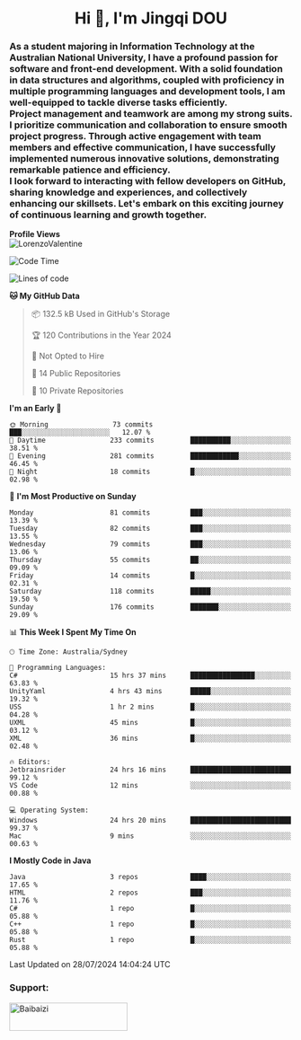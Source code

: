 <h1 align="center">Hi 👋, I'm Jingqi DOU</h1>
<h3 align="left">
As a student majoring in Information Technology at the Australian National University, I have a profound passion for software and front-end development. With a solid foundation in data structures and algorithms, coupled with proficiency in multiple programming languages and development tools, I am well-equipped to tackle diverse tasks efficiently. <br>
Project management and teamwork are among my strong suits. I prioritize communication and collaboration to ensure smooth project progress. Through active engagement with team members and effective communication, I have successfully implemented numerous innovative solutions, demonstrating remarkable patience and efficiency.<br>
I look forward to interacting with fellow developers on GitHub, sharing knowledge and experiences, and collectively enhancing our skillsets. Let's embark on this exciting journey of continuous learning and growth together.
</h3>

**Profile Views**<br>
<img src="https://count.getloli.com/get/@:name" alt="LorenzoValentine" />

<!--START_SECTION:waka-->
![Code Time](http://img.shields.io/badge/Code%20Time-809%20hrs%2053%20mins-blue)

![Lines of code](https://img.shields.io/badge/From%20Hello%20World%20I%27ve%20Written-770.2%20thousand%20lines%20of%20code-blue)

**🐱 My GitHub Data** 

> 📦 132.5 kB Used in GitHub's Storage 
 > 
> 🏆 120 Contributions in the Year 2024
 > 
> 🚫 Not Opted to Hire
 > 
> 📜 14 Public Repositories 
 > 
> 🔑 10 Private Repositories 
 > 
**I'm an Early 🐤** 

```text
🌞 Morning                73 commits          ███░░░░░░░░░░░░░░░░░░░░░░   12.07 % 
🌆 Daytime                233 commits         ██████████░░░░░░░░░░░░░░░   38.51 % 
🌃 Evening                281 commits         ████████████░░░░░░░░░░░░░   46.45 % 
🌙 Night                  18 commits          █░░░░░░░░░░░░░░░░░░░░░░░░   02.98 % 
```
📅 **I'm Most Productive on Sunday** 

```text
Monday                   81 commits          ███░░░░░░░░░░░░░░░░░░░░░░   13.39 % 
Tuesday                  82 commits          ███░░░░░░░░░░░░░░░░░░░░░░   13.55 % 
Wednesday                79 commits          ███░░░░░░░░░░░░░░░░░░░░░░   13.06 % 
Thursday                 55 commits          ██░░░░░░░░░░░░░░░░░░░░░░░   09.09 % 
Friday                   14 commits          █░░░░░░░░░░░░░░░░░░░░░░░░   02.31 % 
Saturday                 118 commits         █████░░░░░░░░░░░░░░░░░░░░   19.50 % 
Sunday                   176 commits         ███████░░░░░░░░░░░░░░░░░░   29.09 % 
```


📊 **This Week I Spent My Time On** 

```text
🕑︎ Time Zone: Australia/Sydney

💬 Programming Languages: 
C#                       15 hrs 37 mins      ████████████████░░░░░░░░░   63.83 % 
UnityYaml                4 hrs 43 mins       █████░░░░░░░░░░░░░░░░░░░░   19.32 % 
USS                      1 hr 2 mins         █░░░░░░░░░░░░░░░░░░░░░░░░   04.28 % 
UXML                     45 mins             █░░░░░░░░░░░░░░░░░░░░░░░░   03.12 % 
XML                      36 mins             █░░░░░░░░░░░░░░░░░░░░░░░░   02.48 % 

🔥 Editors: 
Jetbrainsrider           24 hrs 16 mins      █████████████████████████   99.12 % 
VS Code                  12 mins             ░░░░░░░░░░░░░░░░░░░░░░░░░   00.88 % 

💻 Operating System: 
Windows                  24 hrs 20 mins      █████████████████████████   99.37 % 
Mac                      9 mins              ░░░░░░░░░░░░░░░░░░░░░░░░░   00.63 % 
```

**I Mostly Code in Java** 

```text
Java                     3 repos             ████░░░░░░░░░░░░░░░░░░░░░   17.65 % 
HTML                     2 repos             ███░░░░░░░░░░░░░░░░░░░░░░   11.76 % 
C#                       1 repo              █░░░░░░░░░░░░░░░░░░░░░░░░   05.88 % 
C++                      1 repo              █░░░░░░░░░░░░░░░░░░░░░░░░   05.88 % 
Rust                     1 repo              █░░░░░░░░░░░░░░░░░░░░░░░░   05.88 % 
```




 Last Updated on 28/07/2024 14:04:24 UTC
<!--END_SECTION:waka-->

<!-- [![willianrod's wakatime stats](https://github-readme-stats.vercel.app/api/wakatime?username=lorenzoval2050)](https://github.com/anuraghazra/github-readme-stats) -->


<h3 align="left">Support:</h3>
<p><a href="https://www.buymeacoffee.com/Baibaizi"> <img align="left" src="https://cdn.buymeacoffee.com/buttons/v2/default-yellow.png" height="50" width="210" alt="Baibaizi" /></a></p><br><br>
